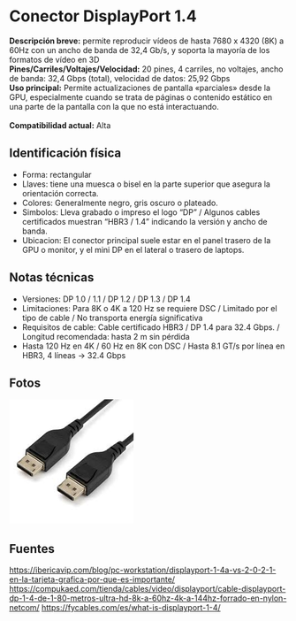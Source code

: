 # Conector DisplayPort 1.4

**Descripción breve:** permite reproducir vídeos de hasta 7680 x 4320 (8K) a 60Hz con un ancho de banda de 32,4 Gb/s,
y soporta la mayoría de los formatos de vídeo en 3D <br>
**Pines/Carriles/Voltajes/Velocidad:** 20 pines, 4 carriles, no voltajes, ancho de banda: 32,4 Gbps (total), velocidad de datos: 25,92 Gbps<br>
**Uso principal:** Permite actualizaciones de pantalla «parciales» desde la GPU,
especialmente cuando se trata de páginas o contenido estático en una parte de la pantalla con la que no está interactuando.<br>  
**Compatibilidad actual:** Alta
## Identificación física
- Forma: rectangular
- Llaves: tiene una muesca o bisel en la parte superior que asegura la orientación correcta.
- Colores: Generalmente negro, gris oscuro o plateado.
- Simbolos: Lleva grabado o impreso el logo “DP” / Algunos cables certificados muestran “HBR3 / 1.4” indicando la versión y ancho de banda.
- Ubicacion: El conector principal suele estar en el panel trasero de la GPU o monitor, y el mini DP en el lateral o trasero de laptops.

## Notas técnicas
- Versiones: DP 1.0 / 1.1  / DP 1.2 / DP 1.3 / DP 1.4
- Limitaciones: Para 8K o 4K a 120 Hz se requiere DSC / Limitado por el tipo de cable / No transporta energía significativa
- Requisitos de cable: Cable certificado HBR3 / DP 1.4 para 32.4 Gbps. / Longitud recomendada: hasta 2 m sin pérdida
- Hasta 120 Hz en 4K / 60 Hz en 8K con DSC / Hasta 8.1 GT/s por línea en HBR3, 4 líneas → 32.4 Gbps

## Fotos
![DisplayPort 1.4](../../../assets/img/20-conectores_externos/disp.jpg "DisplayPort 1.4")

## Fuentes
https://ibericavip.com/blog/pc-workstation/displayport-1-4a-vs-2-0-2-1-en-la-tarjeta-grafica-por-que-es-importante/
https://compukaed.com/tienda/cables/video/displayport/cable-displayport-dp-1-4-de-1-80-metros-ultra-hd-8k-a-60hz-4k-a-144hz-forrado-en-nylon-netcom/
https://fycables.com/es/what-is-displayport-1-4/
